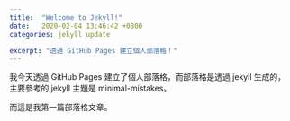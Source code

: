 ```yaml
---
title:  "Welcome to Jekyll!"
date:   2020-02-04 13:46:42 +0800
categories: jekyll update

excerpt: "透過 GitHub Pages 建立個人部落格！"
---
```

我今天透過 GitHub Pages 建立了個人部落格，而部落格是透過 jekyll 生成的，主要參考的 jekyll 主題是 minimal-mistakes。

而這是我第一篇部落格文章。